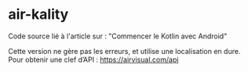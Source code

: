 # air-kality
Code source lié à l'article sur : "Commencer le Kotlin avec Android"

Cette version ne gère pas les erreurs, et utilise une localisation en dure.
Pour obtenir une clef d’API : https://airvisual.com/api

